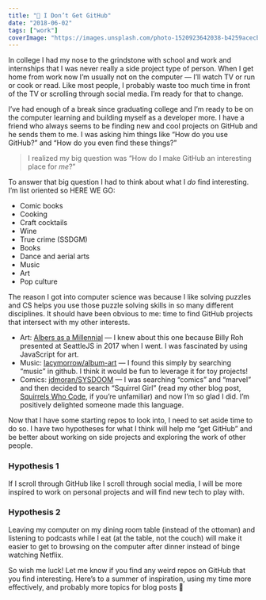 ```yaml
---
title: "🤔 I Don’t Get GitHub"
date: "2018-06-02"
tags: ["work"]
coverImage: "https://images.unsplash.com/photo-1520923642038-b4259acecbd7?ixlib=rb-1.2.1&ixid=MnwxMjA3fDB8MHxwaG90by1wYWdlfHx8fGVufDB8fHx8&auto=format&fit=crop&w=1419&q=80"
---
```


In college I had my nose to the grindstone with school and work and internships that I was never really a side project type of person. When I get home from work now I’m usually not on the computer — I’ll watch TV or run or cook or read. Like most people, I probably waste too much time in front of the TV or scrolling through social media. I’m ready for that to change.

I’ve had enough of a break since graduating college and I’m ready to be on the computer learning and building myself as a developer more. I have a friend who always seems to be finding new and cool projects on GitHub and he sends them to me. I was asking him things like “How do you use GitHub?” and “How do you even find these things?”

> I realized my big question was “How do I make GitHub an interesting place for _me_?”

To answer that big question I had to think about what I _do_ find interesting. I’m list oriented so HERE WE GO:

- Comic books
- Cooking
- Craft cocktails
- Wine
- True crime (SSDGM)
- Books
- Dance and aerial arts
- Music
- Art
- Pop culture

The reason I got into computer science was because I like solving puzzles and CS helps you use those puzzle solving skills in so many different disciplines. It should have been obvious to me: time to find GitHub projects that intersect with my other interests.

- Art: [Albers as a Millennial](https://billyroh.com/albers/) — I knew about this one because Billy Roh presented at SeattleJS in 2017 when I went. I was fascinated by using JavaScript for art.
- Music: [lacymorrow/album-art](https://github.com/lacymorrow/album-art) — I found this simply by searching “music” in github. I think it would be fun to leverage it for toy projects!
- Comics: [jdmoran/SYSDOOM](https://github.com/jdmoran/SYSDOOM) — I was searching “comics” and “marvel” and then decided to search “Squirrel Girl” (read my other blog post, [Squirrels Who Code](../squirrels-who-code), if you’re unfamiliar) and now I’m so glad I did. I’m positively delighted someone made this language.

Now that I have some starting repos to look into, I need to set aside time to do so. I have two hypotheses for what I think will help me “get GitHub” and be better about working on side projects and exploring the work of other people.

### Hypothesis 1

If I scroll through GitHub like I scroll through social media, I will be more inspired to work on personal projects and will find new tech to play with.

### Hypothesis 2

Leaving my computer on my dining room table (instead of the ottoman) and listening to podcasts while I eat (at the table, not the couch) will make it easier to get to browsing on the computer after dinner instead of binge watching Netflix.

So wish me luck! Let me know if you find any weird repos on GitHub that you find interesting. Here’s to a summer of inspiration, using my time more effectively, and probably more topics for blog posts 🥂
